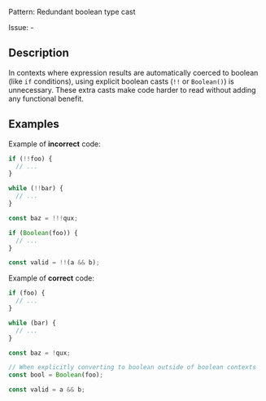 Pattern: Redundant boolean type cast

Issue: -

## Description

In contexts where expression results are automatically coerced to boolean (like `if` conditions), using explicit boolean casts (`!!` or `Boolean()`) is unnecessary. These extra casts make code harder to read without adding any functional benefit.

## Examples

Example of **incorrect** code:
```javascript
if (!!foo) {
  // ...
}

while (!!bar) {
  // ...
}

const baz = !!!qux;

if (Boolean(foo)) {
  // ...
}

const valid = !!(a && b);
```

Example of **correct** code:
```javascript
if (foo) {
  // ...
}

while (bar) {
  // ...
}

const baz = !qux;

// When explicitly converting to boolean outside of boolean contexts
const bool = Boolean(foo);

const valid = a && b;
```
